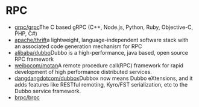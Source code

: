 # RPC

- [grpc/grpc](https://github.com/grpc/grpc)The C based gRPC (C++, Node.js, Python, Ruby, Objective-C, PHP, C#)
- [apache/thrift](https://github.com/apache/thrift)a lightweight, language-independent software stack with an associated code generation mechanism for RPC
- [alibaba/dubbo](https://github.com/alibaba/dubbo)Dubbo is a high-performance, java based, open source RPC framework
- [weibocom/motan](https://github.com/weibocom/motan)A remote procedure call(RPC) framework for rapid development of high performance distributed services.
- [dangdangdotcom/dubbox](https://github.com/dangdangdotcom/dubbox)Dubbox now means Dubbo eXtensions, and it adds features like RESTful remoting, Kyro/FST serialization, etc to the Dubbo service framework.
- [brpc/brpc](https://github.com/brpc/brpc)
